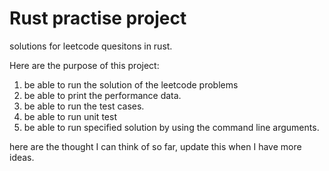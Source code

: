 # Rust practise project

solutions for leetcode quesitons in rust.

Here are the purpose of this project:

1. be able to run the solution of the leetcode problems
2. be able to print the performance data.
3. be able to run the test cases.
4. be able to run unit test
5. be able to run specified solution by using the command line arguments.

here are the thought I can think of so far, update this when I have more ideas.
